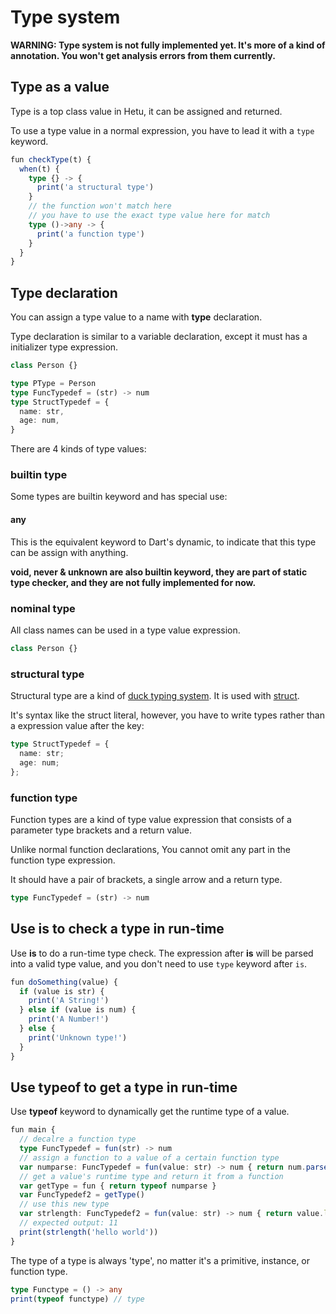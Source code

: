 # Type system

**WARNING: Type system is not fully implemented yet. It's more of a kind of annotation. You won't get analysis errors from them currently.**

## Type as a value

Type is a top class value in Hetu, it can be assigned and returned.

To use a type value in a normal expression, you have to lead it with a `type` keyword.

```typescript
fun checkType(t) {
  when(t) {
    type {} -> {
      print('a structural type')
    }
    // the function won't match here
    // you have to use the exact type value here for match
    type ()->any -> {
      print('a function type')
    }
  }
}
```

## Type declaration

You can assign a type value to a name with **type** declaration.

Type declaration is similar to a variable declaration, except it must has a initializer type expression.

```typescript
class Person {}

type PType = Person
type FuncTypedef = (str) -> num
type StructTypedef = {
  name: str,
  age: num,
}
```

There are 4 kinds of type values:

### builtin type

Some types are builtin keyword and has special use:

#### any

This is the equivalent keyword to Dart's dynamic, to indicate that this type can be assign with anything.

**void, never & unknown are also builtin keyword, they are part of static type checker, and they are not fully implemented for now.**

### nominal type

All class names can be used in a type value expression.

```typescript
class Person {}
```

### structural type

Structural type are a kind of [duck typing system](https://en.wikipedia.org/wiki/Duck_typing). It is used with [struct](../struct/readme.md).

It's syntax like the struct literal, however, you have to write types rather than a expression value after the key:

```typescript
type StructTypedef = {
  name: str;
  age: num;
};
```

### function type

Function types are a kind of type value expression that consists of a parameter type brackets and a return value.

Unlike normal function declarations, You cannot omit any part in the function type expression.

It should have a pair of brackets, a single arrow and a return type.

```typescript
type FuncTypedef = (str) -> num
```

## Use is to check a type in run-time

Use **is** to do a run-time type check. The expression after **is** will be parsed into a valid type value, and you don't need to use `type` keyword after `is`.

```typescript
fun doSomething(value) {
  if (value is str) {
    print('A String!')
  } else if (value is num) {
    print('A Number!')
  } else {
    print('Unknown type!')
  }
}
```

## Use typeof to get a type in run-time

Use **typeof** keyword to dynamically get the runtime type of a value.

```typescript
fun main {
  // decalre a function type
  type FuncTypedef = fun(str) -> num
  // assign a function to a value of a certain function type
  var numparse: FuncTypedef = fun(value: str) -> num { return num.parse(value) }
  // get a value's runtime type and return it from a function
  var getType = fun { return typeof numparse }
  var FuncTypedef2 = getType()
  // use this new type
  var strlength: FuncTypedef2 = fun(value: str) -> num { return value.length }
  // expected output: 11
  print(strlength('hello world'))
}
```

The type of a type is always 'type', no matter it's a primitive, instance, or function type.

```typescript
type Functype = () -> any
print(typeof functype) // type
```
